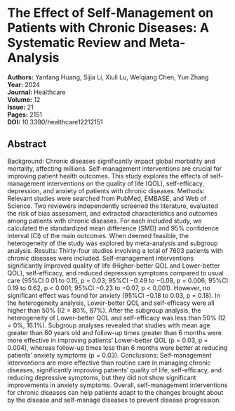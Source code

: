 # The Effect of Self-Management on Patients with Chronic Diseases: A Systematic Review and Meta-Analysis

**Authors:** Yanfang Huang, Sijia Li, Xiuli Lu, Weiqiang Chen, Yun Zhang  
**Year:** 2024  
**Journal:** Healthcare  
**Volume:** 12  
**Issue:** 21  
**Pages:** 2151  
**DOI:** 10.3390/healthcare12212151  

## Abstract
Background: Chronic diseases significantly impact global morbidity and mortality, affecting millions. Self-management interventions are crucial for improving patient health outcomes. This study explores the effects of self-management interventions on the quality of life (QOL), self-efficacy, depression, and anxiety of patients with chronic diseases. Methods: Relevant studies were searched from PubMed, EMBASE, and Web of Science. Two reviewers independently screened the literature, evaluated the risk of bias assessment, and extracted characteristics and outcomes among patients with chronic diseases. For each included study, we calculated the standardized mean difference (SMD) and 95% confidence interval (CI) of the main outcomes. When deemed feasible, the heterogeneity of the study was explored by meta-analysis and subgroup analysis. Results: Thirty-four studies involving a total of 7603 patients with chronic diseases were included. Self-management interventions significantly improved quality of life (Higher-better QOL and Lower-better QOL), self-efficacy, and reduced depression symptoms compared to usual care (95%CI 0.01 to 0.15, p = 0.03; 95%CI −0.49 to −0.08, p = 0.006; 95%CI 0.19 to 0.62, p < 0.001; 95%CI −0.23 to −0.07, p < 0.001). However, no significant effect was found for anxiety (95%CI −0.18 to 0.03, p = 0.18). In the heterogeneity analysis, Lower-better QOL and self-efficacy were all higher than 50% (I2 = 80%, 87%). After the subgroup analysis, the heterogeneity of Lower-better QOL and self-efficacy was less than 50% (I2 = 0%, 16.1%). Subgroup analyses revealed that studies with mean age greater than 60 years old and follow-up times greater than 6 months were more effective in improving patients’ Lower-better QOL (p = 0.03, p = 0.004), whereas follow-up times less than 6 months were better at reducing patients’ anxiety symptoms (p = 0.03). Conclusions: Self-management interventions are more effective than routine care in managing chronic diseases, significantly improving patients’ quality of life, self-efficacy, and reducing depressive symptoms, but they did not show significant improvements in anxiety symptoms. Overall, self-management interventions for chronic diseases can help patients adapt to the changes brought about by the disease and self-manage diseases to prevent disease progression.

